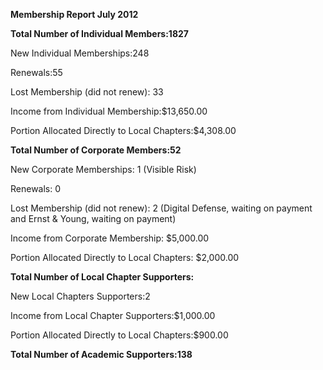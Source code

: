 **Membership Report July 2012**

**Total Number of Individual Members:1827**

New Individual Memberships:248

Renewals:55

Lost Membership (did not renew): 33

Income from Individual Membership:$13,650.00

Portion Allocated Directly to Local Chapters:$4,308.00

**Total Number of Corporate Members:52**

New Corporate Memberships: 1 (Visible Risk)

Renewals: 0

Lost Membership (did not renew): 2 (Digital Defense, waiting on payment
and Ernst & Young, waiting on payment)

Income from Corporate Membership: $5,000.00

Portion Allocated Directly to Local Chapters: $2,000.00

**Total Number of Local Chapter Supporters:**

New Local Chapters Supporters:2

Income from Local Chapter Supporters:$1,000.00

Portion Allocated Directly to Local Chapters:$900.00

**Total Number of Academic Supporters:138**